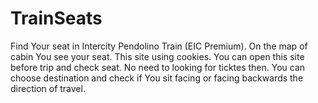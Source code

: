 # TrainSeats
Find Your seat in Intercity Pendolino Train (EIC Premium). On the map  of cabin You see your seat. This site using cookies. You can open this site before  trip and check seat. No need to looking for ticktes then. You can choose destination and check if You sit facing or facing backwards the direction of travel.
